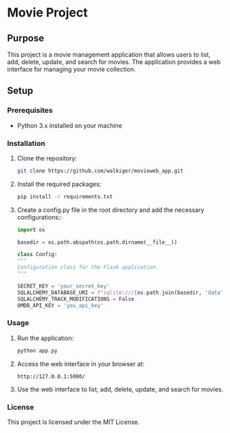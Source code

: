 # Movie Project

## Purpose
This project is a movie management application that allows users to list, add, delete, update, and search for movies. The application provides a web interface for managing your movie collection.

## Setup

### Prerequisites
- Python 3.x installed on your machine

### Installation
1. Clone the repository:
   ```bash
   git clone https://github.com/walkiger/movieweb_app.git
   ```
2. Install the required packages:
   ```bash
   pip install -r requirements.txt
    ```
3. Create a config.py file in the root directory and add the necessary configurations::
    ```python
   import os

   basedir = os.path.abspath(os.path.dirname(__file__))

   class Config:
    """
    Configuration class for the Flask application.
    """
   
    SECRET_KEY = 'your_secret_key'
    SQLALCHEMY_DATABASE_URI = f"sqlite:///{os.path.join(basedir, 'data', 'database.db')}"
    SQLALCHEMY_TRACK_MODIFICATIONS = False
    OMDB_API_KEY = 'you_api_key'
   ```
### Usage
1. Run the application:
    ```bash
    python app.py
   ```
2. Access the web interface in your browser at:
    ```
   http://127.0.0.1:5000/
   ```
3. Use the web interface to list, add, delete, update, and search for movies.
### License
This project is licensed under the MIT License.
